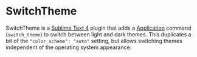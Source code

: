 # SwitchTheme

SwitchTheme is a [Sublime Text 4](http://sublimetext.com/) plugin that adds a
[Application](https://www.sublimetext.com/docs/api_reference.html#sublime_plugin.ApplicationCommand)
command (`switch_theme`) to switch between light and dark themes. This duplicates
a bit of the `"color_scheme": "auto"` setting, but allows switching themes
independent of the operating system appearance.

